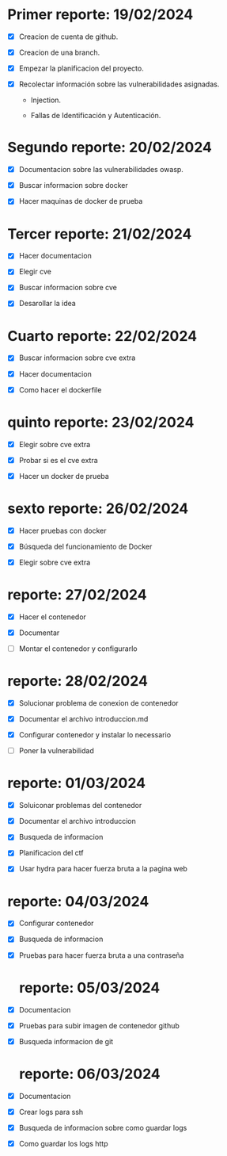 
# Primer reporte: 19/02/2024

- [x] Creacion de cuenta de github.

- [x] Creacion de una branch.

- [x] Empezar la planificacion del proyecto.

- [x] Recolectar información sobre las vulnerabilidades asignadas. 

    - Injection.
    
    - Fallas de Identificación y Autenticación.
    
# Segundo reporte:  20/02/2024


- [x] Documentacion sobre las vulnerabilidades owasp.

- [x] Buscar informacion sobre docker

- [x] Hacer maquinas de docker de prueba

# Tercer reporte:  21/02/2024


- [x] Hacer documentacion

- [x] Elegir cve 

- [x] Buscar informacion sobre cve

- [x] Desarollar la idea

# Cuarto reporte:  22/02/2024


- [x] Buscar informacion sobre cve extra

- [x] Hacer documentacion

- [x] Como hacer el dockerfile

 # quinto reporte:  23/02/2024


- [x] Elegir sobre cve extra

- [x] Probar si es el cve extra

- [x] Hacer un docker de prueba

 # sexto reporte:  26/02/2024


- [x] Hacer pruebas con docker

- [x] Búsqueda del funcionamiento de Docker

- [x] Elegir sobre cve extra
      
 # reporte:  27/02/2024


- [x] Hacer el contenedor

- [x] Documentar
- [ ] Montar el contenedor y configurarlo

 # reporte:  28/02/2024


- [x] Solucionar problema de conexion de contenedor

- [x] Documentar el archivo introduccion.md
   
- [x]  Configurar contenedor y instalar lo necessario
      
- [ ]  Poner la vulnerabilidad

 # reporte:  01/03/2024


- [x] Soluiconar problemas del contenedor

- [x] Documentar el archivo introduccion
      
- [x] Busqueda de informacion
            
- [x] Planificacion del ctf
      
- [x] Usar hydra para hacer fuerza bruta a la pagina web

 # reporte:  04/03/2024


- [x] Configurar contenedor
      
- [x] Busqueda de informacion
            
- [x] Pruebas para hacer fuerza bruta a una contraseña
      
   
   # reporte:  05/03/2024


- [x] Documentacion
            
- [x] Pruebas para subir imagen de contenedor github
      
- [x] Busqueda informacion de git
      
   # reporte:  06/03/2024


- [x] Documentacion
            
- [x] Crear logs para ssh
      
- [x] Busqueda de informacion sobre como guardar logs

- [x] Como guardar los logs http
      
   
  
   
  


      
